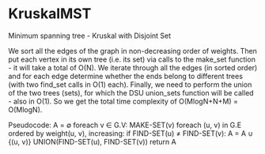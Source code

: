 # KruskalMST
Minimum spanning tree - Kruskal with Disjoint Set 

We sort all the edges of the graph in non-decreasing order of weights. Then put each vertex in its own tree (i.e. its set) via calls 
to the make_set function - it will take a total of O(N). We iterate through all the edges (in sorted order) and for each edge determine 
whether the ends belong to different trees (with two find_set calls in O(1) each). Finally, we need to perform the union of the two 
trees (sets), for which the DSU union_sets function will be called - also in O(1). 
So we get the total time complexity of O(MlogN+N+M) = O(MlogN).


Pseudocode:
 A = ∅
  foreach v ∈ G.V:
    MAKE-SET(v)
 foreach (u, v) in G.E ordered by weight(u, v), increasing:
    if FIND-SET(u) ≠ FIND-SET(v):
       A = A ∪ {(u, v)}
       UNION(FIND-SET(u), FIND-SET(v))
 return A
